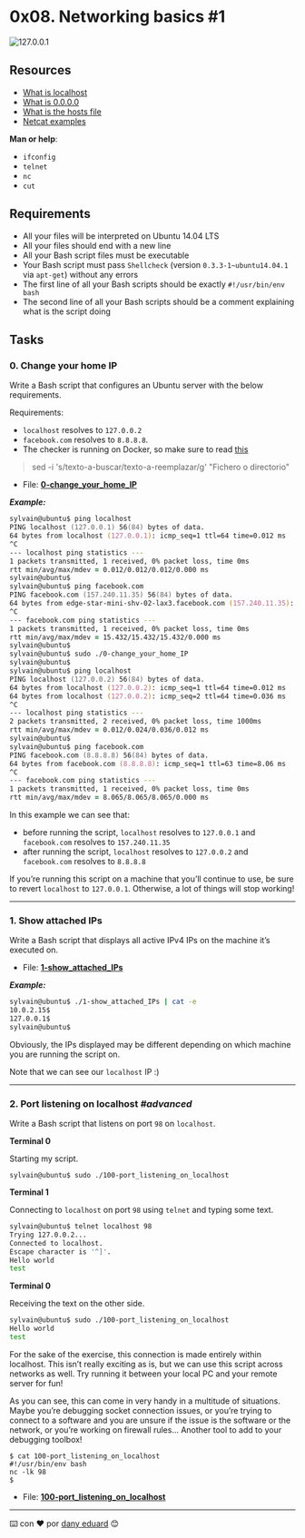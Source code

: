 <h1>0x08. Networking basics #1</h1>

<img src="https://user-images.githubusercontent.com/54107524/108886364-e2981180-75d6-11eb-9e69-de2e60087a69.png" alt="127.0.0.1">

<h2>Resources</h2>

<ul>
<li><a href="https://en.wikipedia.org/wiki/Localhost" title="What is localhost" target="_blank">What is localhost</a> </li>
<li><a href="https://en.wikipedia.org/wiki/0.0.0.0" title="What is 0.0.0.0" target="_blank">What is 0.0.0.0</a> </li>
<li><a href="https://www.makeuseof.com/tag/modify-manage-hosts-file-linux/" title="What is the hosts file" target="_blank">What is the hosts file</a> </li>
<li><a href="https://www.thegeekstuff.com/2012/04/nc-command-examples/" title="Netcat examples" target="_blank">Netcat examples</a> </li>
</ul>

<p><strong>Man or help</strong>:</p>

<ul>
<li><code>ifconfig</code></li>
<li><code>telnet</code></li>
<li><code>nc</code></li>
<li><code>cut</code></li>
</ul>

<h2>Requirements</h2>

<ul>
<li>All your files will be interpreted on Ubuntu 14.04 LTS</li>
<li>All your files should end with a new line</li>
<li>All your Bash script files must be executable</li>
<li>Your Bash script must pass <code>Shellcheck</code> (version <code>0.3.3-1~ubuntu14.04.1</code> via <code>apt-get</code>) without any errors</li>
<li>The first line of all your Bash scripts should be exactly <code>#!/usr/bin/env bash</code></li>
<li>The second line of all your Bash scripts should be a comment explaining what is the script doing</li>
</ul>

<h2>Tasks</h2>

### 0. Change your home IP

Write a Bash script that configures an Ubuntu server with the below requirements.

Requirements:

- `localhost` resolves to `127.0.0.2`
- `facebook.com` resolves to `8.8.8.8`.
- The checker is running on Docker, so make sure to read [this](https://web.archive.org/web/20171117023601/http://blog.jonathanargentiero.com/docker-sed-cannot-rename-etcsedl8ysxl-device-or-resource-busy/)

> sed -i 's/texto-a-buscar/texto-a-reemplazar/g' "Fichero o directorio"

- File: **[0-change_your_home_IP](https://github.com/dany-eduard/holberton-system_engineering-devops/tree/master/0x08-networking_basics_2/0-change_your_home_IP)**

**_Example:_**

```zsh
sylvain@ubuntu$ ping localhost
PING localhost (127.0.0.1) 56(84) bytes of data.
64 bytes from localhost (127.0.0.1): icmp_seq=1 ttl=64 time=0.012 ms
^C
--- localhost ping statistics ---
1 packets transmitted, 1 received, 0% packet loss, time 0ms
rtt min/avg/max/mdev = 0.012/0.012/0.012/0.000 ms
sylvain@ubuntu$
sylvain@ubuntu$ ping facebook.com
PING facebook.com (157.240.11.35) 56(84) bytes of data.
64 bytes from edge-star-mini-shv-02-lax3.facebook.com (157.240.11.35): icmp_seq=1 ttl=63 time=15.4 ms
^C
--- facebook.com ping statistics ---
1 packets transmitted, 1 received, 0% packet loss, time 0ms
rtt min/avg/max/mdev = 15.432/15.432/15.432/0.000 ms
sylvain@ubuntu$
sylvain@ubuntu$ sudo ./0-change_your_home_IP
sylvain@ubuntu$
sylvain@ubuntu$ ping localhost
PING localhost (127.0.0.2) 56(84) bytes of data.
64 bytes from localhost (127.0.0.2): icmp_seq=1 ttl=64 time=0.012 ms
64 bytes from localhost (127.0.0.2): icmp_seq=2 ttl=64 time=0.036 ms
^C
--- localhost ping statistics ---
2 packets transmitted, 2 received, 0% packet loss, time 1000ms
rtt min/avg/max/mdev = 0.012/0.024/0.036/0.012 ms
sylvain@ubuntu$
sylvain@ubuntu$ ping facebook.com
PING facebook.com (8.8.8.8) 56(84) bytes of data.
64 bytes from facebook.com (8.8.8.8): icmp_seq=1 ttl=63 time=8.06 ms
^C
--- facebook.com ping statistics ---
1 packets transmitted, 1 received, 0% packet loss, time 0ms
rtt min/avg/max/mdev = 8.065/8.065/8.065/0.000 ms
```

In this example we can see that:

- before running the script, `localhost` resolves to `127.0.0.1` and `facebook.com` resolves to `157.240.11.35`
- after running the script, `localhost` resolves to `127.0.0.2` and `facebook.com` resolves to `8.8.8.8`

If you’re running this script on a machine that you’ll continue to use, be sure to revert `localhost` to `127.0.0.1`. Otherwise, a lot of things will stop working!

---

### 1. Show attached IPs

Write a Bash script that displays all active IPv4 IPs on the machine it’s executed on.

- File: **[1-show_attached_IPs](https://github.com/dany-eduard/holberton-system_engineering-devops/tree/master/0x08-networking_basics_2/1-show_attached_IPs)**

**_Example:_**

```zsh
sylvain@ubuntu$ ./1-show_attached_IPs | cat -e
10.0.2.15$
127.0.0.1$
sylvain@ubuntu$
```

Obviously, the IPs displayed may be different depending on which machine you are running the script on.

Note that we can see our `localhost` IP :)

---

### 2. Port listening on localhost **_#advanced_**

Write a Bash script that listens on port `98` on `localhost`.

**Terminal 0**

Starting my script.

```
sylvain@ubuntu$ sudo ./100-port_listening_on_localhost
```

**Terminal 1**

Connecting to `localhost` on port `98` using `telnet` and typing some text.

```bash
sylvain@ubuntu$ telnet localhost 98
Trying 127.0.0.2...
Connected to localhost.
Escape character is '^]'.
Hello world
test
```

**Terminal 0**

Receiving the text on the other side.

```bash
sylvain@ubuntu$ sudo ./100-port_listening_on_localhost
Hello world
test
```

For the sake of the exercise, this connection is made entirely within localhost. This isn’t really exciting as is, but we can use this script across networks as well. Try running it between your local PC and your remote server for fun!

As you can see, this can come in very handy in a multitude of situations. Maybe you’re debugging socket connection issues, or you’re trying to connect to a software and you are unsure if the issue is the software or the network, or you’re working on firewall rules… Another tool to add to your debugging toolbox!

```
$ cat 100-port_listening_on_localhost
#!/usr/bin/env bash
nc -lk 98
$
```
- File: **[100-port_listening_on_localhost](https://github.com/dany-eduard/holberton-system_engineering-devops/tree/master/0x08-networking_basics_2/100-port_listening_on_localhost)**

---

⌨️ con ❤️ por [dany eduard](https://github.com/dany-eduard) 😊
